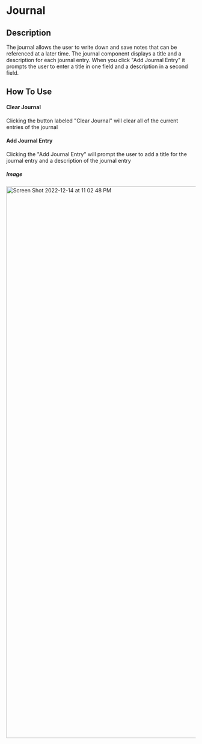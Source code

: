 # Journal

## Description
The journal allows the user to write down and save notes that can be referenced at a later time.
The journal component displays a title and a description for each journal entry.
When you click "Add Journal Entry" it prompts the user to enter a title in one field and a description in a second field.

## How To Use
#### Clear Journal
Clicking the button labeled "Clear Journal" will clear all of the current entries of the journal

#### Add Journal Entry
Clicking the "Add Journal Entry" will prompt the user to add a title for the journal entry and a description of the journal entry

##### Image
<img width="1464" alt="Screen Shot 2022-12-14 at 11 02 48 PM" src="https://user-images.githubusercontent.com/35176302/207770039-395833bc-95fb-4562-9db2-845524016639.png">
